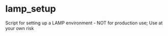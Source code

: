 # lamp_setup
Script for setting up a LAMP environment - 
NOT for production use;
Use at your own risk
